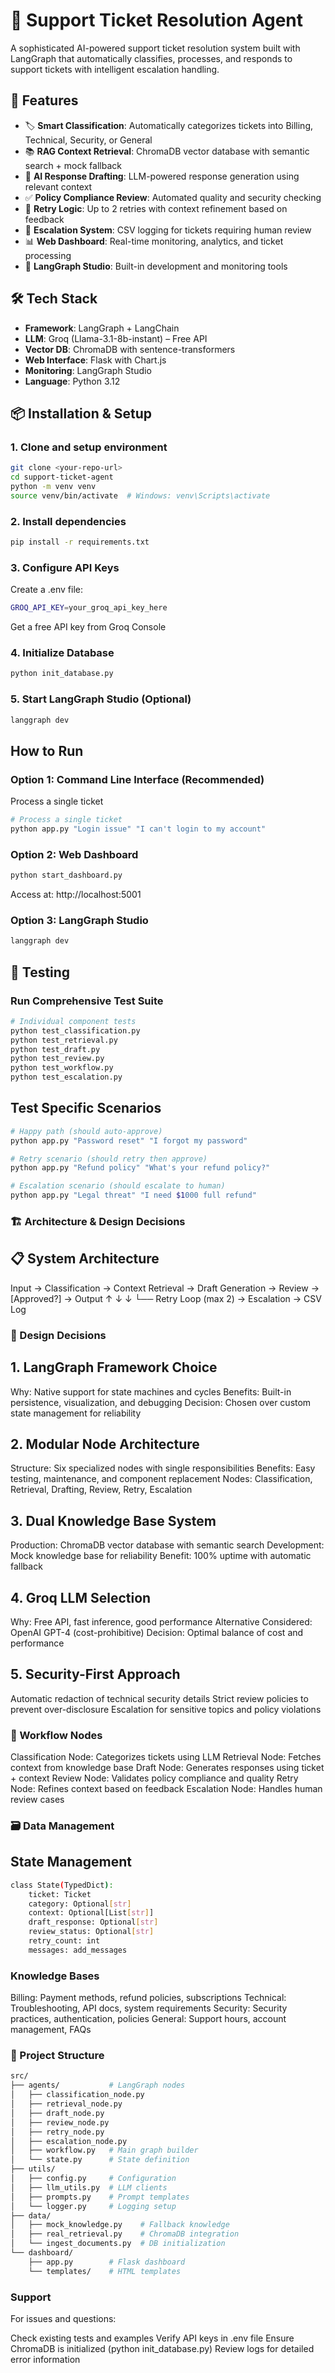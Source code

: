 # 🎫 Support Ticket Resolution Agent

A sophisticated AI-powered support ticket resolution system built with LangGraph that automatically classifies, processes, and responds to support tickets with intelligent escalation handling.

## 🚀 Features
- 🏷️ **Smart Classification**: Automatically categorizes tickets into Billing, Technical, Security, or General  
- 📚 **RAG Context Retrieval**: ChromaDB vector database with semantic search + mock fallback  
- 📝 **AI Response Drafting**: LLM-powered response generation using relevant context  
- ✅ **Policy Compliance Review**: Automated quality and security checking  
- 🔁 **Retry Logic**: Up to 2 retries with context refinement based on feedback  
- 🚨 **Escalation System**: CSV logging for tickets requiring human review  
- 📊 **Web Dashboard**: Real-time monitoring, analytics, and ticket processing  
- 🎯 **LangGraph Studio**: Built-in development and monitoring tools  

## 🛠️ Tech Stack
- **Framework**: LangGraph + LangChain  
- **LLM**: Groq (Llama-3.1-8b-instant) – Free API  
- **Vector DB**: ChromaDB with sentence-transformers  
- **Web Interface**: Flask with Chart.js  
- **Monitoring**: LangGraph Studio  
- **Language**: Python 3.12  

## 📦 Installation & Setup

### 1. Clone and setup environment
```bash
git clone <your-repo-url>
cd support-ticket-agent
python -m venv venv
source venv/bin/activate  # Windows: venv\Scripts\activate
```

### 2. Install dependencies
```bash
pip install -r requirements.txt
```

### 3. Configure API Keys
Create a .env file:
```bash
GROQ_API_KEY=your_groq_api_key_here
```
Get a free API key from Groq Console

### 4. Initialize Database
```bash
python init_database.py
```

### 5. Start LangGraph Studio (Optional)
```bash
langgraph dev
```

## How to Run
### Option 1: Command Line Interface (Recommended)

Process a single ticket
```bash
# Process a single ticket
python app.py "Login issue" "I can't login to my account"
```

### Option 2: Web Dashboard
```bash
python start_dashboard.py
```
Access at: http://localhost:5001

### Option 3: LangGraph Studio
```bash
langgraph dev
```

## 🧪 Testing
### Run Comprehensive Test Suite
```bash
# Individual component tests
python test_classification.py
python test_retrieval.py
python test_draft.py
python test_review.py
python test_workflow.py
python test_escalation.py
```

## Test Specific Scenarios
```bash
# Happy path (should auto-approve)
python app.py "Password reset" "I forgot my password"

# Retry scenario (should retry then approve)
python app.py "Refund policy" "What's your refund policy?"

# Escalation scenario (should escalate to human)
python app.py "Legal threat" "I need $1000 full refund"
```
### 🏗️ Architecture & Design Decisions
## 📋 System Architecture
Input → Classification → Context Retrieval → Draft Generation → Review → [Approved?] → Output
                                     ↑           ↓                    ↓
                                     └── Retry Loop (max 2) → Escalation → CSV Log

### 🎯 Design Decisions
## 1. LangGraph Framework Choice
Why: Native support for state machines and cycles
Benefits: Built-in persistence, visualization, and debugging
Decision: Chosen over custom state management for reliability
## 2. Modular Node Architecture
Structure: Six specialized nodes with single responsibilities
Benefits: Easy testing, maintenance, and component replacement
Nodes: Classification, Retrieval, Drafting, Review, Retry, Escalation
## 3. Dual Knowledge Base System
Production: ChromaDB vector database with semantic search
Development: Mock knowledge base for reliability
Benefit: 100% uptime with automatic fallback
## 4. Groq LLM Selection
Why: Free API, fast inference, good performance
Alternative Considered: OpenAI GPT-4 (cost-prohibitive)
Decision: Optimal balance of cost and performance
## 5. Security-First Approach
Automatic redaction of technical security details
Strict review policies to prevent over-disclosure
Escalation for sensitive topics and policy violations

### 🔄 Workflow Nodes
Classification Node: Categorizes tickets using LLM
Retrieval Node: Fetches context from knowledge base
Draft Node: Generates responses using ticket + context
Review Node: Validates policy compliance and quality
Retry Node: Refines context based on feedback
Escalation Node: Handles human review cases

### 🗃️ Data Management
## State Management
```bash
class State(TypedDict):
    ticket: Ticket
    category: Optional[str]
    context: Optional[List[str]]
    draft_response: Optional[str]
    review_status: Optional[str]
    retry_count: int
    messages: add_messages
```

### Knowledge Bases
Billing: Payment methods, refund policies, subscriptions
Technical: Troubleshooting, API docs, system requirements
Security: Security practices, authentication, policies
General: Support hours, account management, FAQs

### 📁 Project Structure
```bash
src/
├── agents/           # LangGraph nodes
│   ├── classification_node.py
│   ├── retrieval_node.py
│   ├── draft_node.py
│   ├── review_node.py
│   ├── retry_node.py
│   ├── escalation_node.py
│   ├── workflow.py   # Main graph builder
│   └── state.py      # State definition
├── utils/
│   ├── config.py     # Configuration
│   ├── llm_utils.py  # LLM clients
│   ├── prompts.py    # Prompt templates
│   └── logger.py     # Logging setup
├── data/
│   ├── mock_knowledge.py    # Fallback knowledge
│   ├── real_retrieval.py    # ChromaDB integration
│   └── ingest_documents.py  # DB initialization
└── dashboard/
    ├── app.py        # Flask dashboard
    └── templates/    # HTML templates
```

### Support
For issues and questions:

Check existing tests and examples
Verify API keys in .env file
Ensure ChromaDB is initialized (python init_database.py)
Review logs for detailed error information